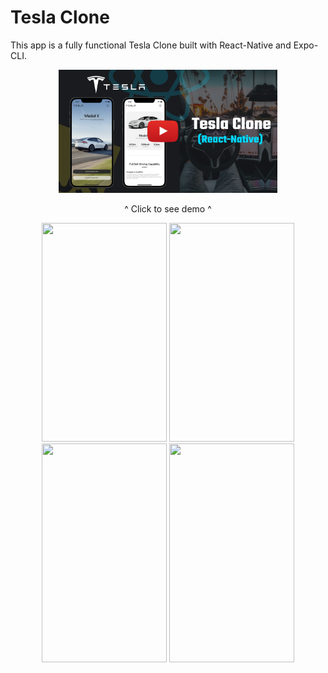 # Tesla Clone

This app is a fully functional Tesla Clone built with React-Native and Expo-CLI.

<div align="center">
  <a href="https://youtu.be/F36QQWMEFy8"><img src="Tesla Clone.png" width="350" title="Tesla Clone Demo"></a>
  <p>^ Click to see demo ^</p>
  <img src="Home.png" height="350" width="200">
  <img src="Destination-Input.png" height="350" width="200">
  <img src="RideOptions.png" height="350" width="200">
  <img src="Confirmation.png" height="350" width="200">
</div>
